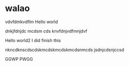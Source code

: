 # walao

vdvfdmkvdflm
Hello world

dnkjfdnjdc mcdsm cds
knvfdnjvdfmnjdvf

Hello world2
I did finish this

nkncdknscdscdskmcdskmcdskmcdsnmcds
jsdnjcdsnjccsd

GGWP
PWGG
